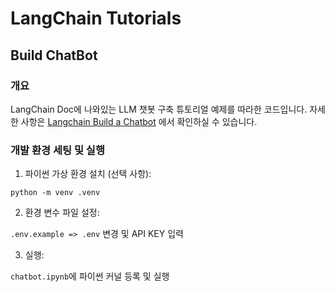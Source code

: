 # LangChain Tutorials
## Build ChatBot
### 개요
LangChain Doc에 나와있는 LLM 챗봇 구축 튜토리얼 예제를 따라한 코드입니다.
자세한 사항은 [Langchain Build a Chatbot](https://python.langchain.com/v0.2/docs/tutorials/chatbot/) 에서 확인하실 수 있습니다.
### 개발 환경 세팅 및 실행
1. 파이썬 가상 환경 설치 (선택 사항):
   
  `python -m venv .venv`

2. 환경 변수 파일 설정:
   
  `.env.example => .env` 변경 및 API KEY 입력

3. 실행:

  `chatbot.ipynb`에 파이썬 커널 등록 및 실행
